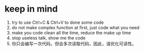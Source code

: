 # keep in mind

1. try to use Ctrl+C & Ctrl+V to done some code
2. do not make complex function at first, just code what you need
3. make you code clean all the time, reduce the make up time
4. stop useless talk, show me the code
5. 你只会编写一次代码，但会多次读取代码，因此，请优化可读性。